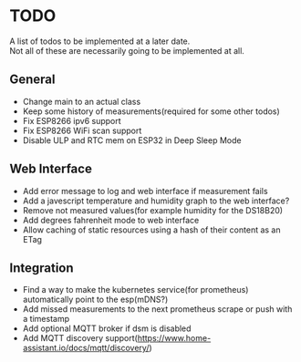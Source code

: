 # TODO
A list of todos to be implemented at a later date.  
Not all of these are necessarily going to be implemented at all.

## General
 * Change main to an actual class
 * Keep some history of measurements(required for some other todos)
 * Fix ESP8266 ipv6 support
 * Fix ESP8266 WiFi scan support
 * Disable ULP and RTC mem on ESP32 in Deep Sleep Mode

## Web Interface
 * Add error message to log and web interface if measurement fails
 * Add a javescript temperature and humidity graph to the web interface?
 * Remove not measured values(for example humidity for the DS18B20)
 * Add degrees fahrenheit mode to web interface
 * Allow caching of static resources using a hash of their content as an ETag

## Integration
 * Find a way to make the kubernetes service(for prometheus) automatically point to the esp(mDNS?)
 * Add missed measurements to the next prometheus scrape or push with a timestamp
 * Add optional MQTT broker if dsm is disabled
 * Add MQTT discovery support(https://www.home-assistant.io/docs/mqtt/discovery/)
